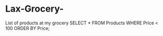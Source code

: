 # Lax-Grocery-
List of products at my grocery 
SELECT * FROM Products
WHERE Price < 100
ORDER BY Price;
